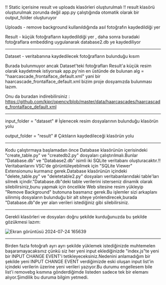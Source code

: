 !! Static içerisine result ve uploads klasörleri oluşturulmalı
!! result klasörü oluşturulmak zorunda değil app.py çalıştığında otomatik olarak bir output_folder oluşturuyor

Uploads - remove background kullanıldığında asıl fotoğrafın kaydedildiği yer

Result - küçük fotoğrafların kaydedildiği yer , daha sonra buradaki fotoğraflara embedding uygulanarak database2.db ye kaydediliyor

----------------------------------------------------------------

Dataset - veritabanına kaydedilecek fotoğrafların bulunduğu kısım

Burada bulunmuyor ancak Dataset'teki fotoğrafları Result'a küçük resim olarak kaydetmek istiyorsak app.py'nin en üstünde de bulunan  alg = "haarcascade_frontalface_default.xml" yani bir haarcascade_frontalface_default.xml bizim proje dosyamızda bulunması lazım.

Onu da buradan indirebilirsiniz : https://github.com/kipr/opencv/blob/master/data/haarcascades/haarcascade_frontalface_default.xml

----------------------------------------------------------------

input_folder = "dataset"   # İşlenecek resim dosyalarının bulunduğu klasörün yolu

output_folder = "result"   # Çıktıların kaydedileceği klasörün yolu

----------------------------------------------------------------

Kodu çalıştırmaya başlamadan önce Database klasörünün içerisindeki "create_table.py" ve "createdb2.py" dosyaları çalıştırılmalı.Bunlar "Database.db" ve "Database2.db" isimli iki SQLite veritabanı oluşturacaktır.!! Veritabanlarını VSC'de görüntüleyebilmek için "SQLite Viewer" Extensionunu kurmanız gerek.Database klasörünün içindeki "delete_table.py" ve "deletetable2.py" dosyaları veritabanlarındaki table'ları silmek içindir."Database.db"deki table verilerini isterseniz dinamik olarak silebilirsiniz,bunu yapmak için öncelikle Web sitesine resim yükleyip "Remove Background" butonuna basmanız gerek.Bu işlemler sizi arkaplanı silinmiş dosyaların bulunduğu bir alt siteye yönlendirecek,burada "Database.db"de yer alan verileri istediğiniz gibi silebilirsiniz.

----------------------------------------------------------------

Gerekli klasörleri ve dosyaları doğru şekilde kurduğunuzda bu şekilde gözükmesi lazım:


![Ekran görüntüsü 2024-07-24 165639](https://github.com/user-attachments/assets/9fe7cac2-cf57-4135-b44f-5c859fe7b7e0)

----------------------------------------------------------------

Birden fazla fotoğrafı ayrı ayrı şekilde yüklemek istediğinizde muhtemelen başaramayacaksınız çünkü siz her yeni input eklediğinizde "index.js"te yeni bir INPUT CHANGE EVENT'i tetikleyeceksiniz.Nedenini anlamadığım bir şekilde yeni INPUT CHANGE EVENT verdiğimizde eski oluşan input list'in içindeki verilerin üzerine yeni verileri yazıyor.Bu durumu engellesem bile list'i removebg kısmına gönderdiğimde listeden sadece tek bir elemanı alıyor.Şimdilik bu duruma bilgim yetmedi. 






